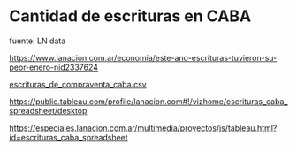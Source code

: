 # Cantidad de escrituras en CABA

fuente: LN data

https://www.lanacion.com.ar/economia/este-ano-escrituras-tuvieron-su-peor-enero-nid2337624

[escrituras_de_compraventa_caba.csv](https://especialess3.lanacion.com.ar/ee82f08b-e4ef-494c-b3f6-529dfdb84794)

https://public.tableau.com/profile/lanacion.com#!/vizhome/escrituras_caba_spreadsheet/desktop

https://especiales.lanacion.com.ar/multimedia/proyectos/js/tableau.html?id=escrituras_caba_spreadsheet
